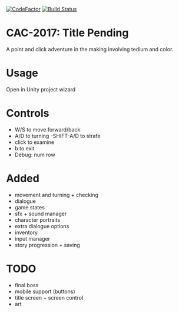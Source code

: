 [![CodeFactor](https://www.codefactor.io/repository/github/isolationstudios/cac-2017/badge/master)](https://www.codefactor.io/repository/github/isolationstudios/cac-2017/overview/master)
[![Build Status](https://travis-ci.org/IsolationStudios/CAC-2017.svg?branch=master)](https://travis-ci.org/IsolationStudios/CAC-2017)
# CAC-2017: Title Pending

A point and click adventure in the making involving tedium and color.

# Usage

Open in Unity project wizard

# Controls

  - W/S to move forward/back
  - A/D to turning
  -SHIFT-A/D to strafe
  - click to examine
  - b to exit
  - Debug: num row

# Added

  - movement and turning + checking
  - dialogue
  - game states
  - sfx + sound manager
  - character portraits
  - extra dialogue options
  - inventory
  - input manager
  - story progression + saving
  
# TODO
  - final boss
  - mobile support (buttons)
  - title screen + screen control
  - art
